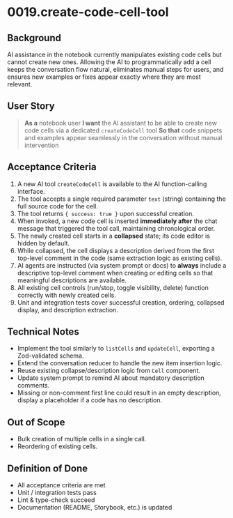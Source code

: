 # 0019.create-code-cell-tool

## Background

AI assistance in the notebook currently manipulates existing code cells but cannot create new ones. Allowing the AI to programmatically add a cell keeps the conversation flow natural, eliminates manual steps for users, and ensures new examples or fixes appear exactly where they are most relevant.

## User Story

> **As a** notebook user
> **I want** the AI assistant to be able to create new code cells via a dedicated `createCodeCell` tool
> **So that** code snippets and examples appear seamlessly in the conversation without manual intervention

## Acceptance Criteria

1. A new AI tool `createCodeCell` is available to the AI function-calling interface.
2. The tool accepts a single required parameter `text` (string) containing the full source code for the cell.
3. The tool returns `{ success: true }` upon successful creation.
4. When invoked, a new code cell is inserted **immediately after** the chat message that triggered the tool call, maintaining chronological order.
5. The newly created cell starts in a **collapsed** state; its code editor is hidden by default.
6. While collapsed, the cell displays a description derived from the first top-level comment in the code (same extraction logic as existing cells).
7. AI agents are instructed (via system prompt or docs) to **always** include a descriptive top-level comment when creating or editing cells so that meaningful descriptions are available.
8. All existing cell controls (run/stop, toggle visibility, delete) function correctly with newly created cells.
9. Unit and integration tests cover successful creation, ordering, collapsed display, and description extraction.

## Technical Notes

- Implement the tool similarly to `listCells` and `updateCell`, exporting a Zod-validated schema.
- Extend the conversation reducer to handle the new item insertion logic.
- Reuse existing collapse/description logic from `Cell` component.
- Update system prompt to remind AI about mandatory description comments.
- Missing or non-comment first line could result in an empty description, display a placeholder if a code has no description.

## Out of Scope

- Bulk creation of multiple cells in a single call.
- Reordering of existing cells.

## Definition of Done

- All acceptance criteria are met
- Unit / integration tests pass
- Lint & type-check succeed
- Documentation (README, Storybook, etc.) is updated
